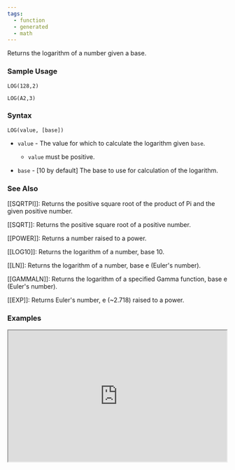 ```yaml
---
tags:
  - function
  - generated
  - math
---
```


Returns the logarithm of a number given a base.

### Sample Usage

`LOG(128,2)`

`LOG(A2,3)`

### Syntax

`LOG(value, [base])`

* `value` - The value for which to calculate the logarithm given `base`.

  + `value` must be positive.
* `base` - [10 by default] The base to use for calculation of the logarithm.

### See Also

[[SQRTPI]]: Returns the positive square root of the product of Pi and the given positive number.

[[SQRT]]: Returns the positive square root of a positive number.

[[POWER]]: Returns a number raised to a power.

[[LOG10]]: Returns the logarithm of a number, base 10.

[[LN]]: Returns the logarithm of a number, base e (Euler's number).

[[GAMMALN]]: Returns the logarithm of a specified Gamma function, base e (Euler's number).

[[EXP]]: Returns Euler's number, e (~2.718) raised to a power.

### Examples

<iframe height="300" src="https://docs.google.com/spreadsheet/pub?key=0As3tAuweYU9QdExvOVctMjRseENmVThWa3hBUnlnMFE&amp;output=html" width="500"></iframe>